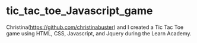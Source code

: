 # tic_tac_toe_Javascript_game

Christina(https://github.com/christinabuster) and I created a Tic Tac Toe game using HTML, CSS, Javascript, and Jquery during the Learn Academy.
